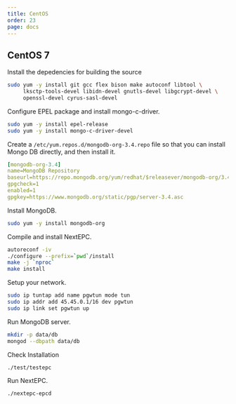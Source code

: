 ```yaml
---
title: CentOS
order: 23
page: docs
---
```


## CentOS 7

Install the depedencies for building the source
```bash
sudo yum -y install git gcc flex bison make autoconf libtool \
     lksctp-tools-devel libidn-devel gnutls-devel libgcrypt-devel \
     openssl-devel cyrus-sasl-devel
```

Configure EPEL package and install mongo-c-driver. 
```bash
sudo yum -y install epel-release
sudo yum -y install mongo-c-driver-devel
```

Create a `/etc/yum.repos.d/mongodb-org-3.4.repo` file so that you can install Mongo DB directly, and then install it.
```yaml
[mongodb-org-3.4]  
name=MongoDB Repository  
baseurl=https://repo.mongodb.org/yum/redhat/$releasever/mongodb-org/3.4/x86_64/  
gpgcheck=1  
enabled=1  
gpgkey=https://www.mongodb.org/static/pgp/server-3.4.asc  
```

Install MongoDB.
```bash
sudo yum -y install mongodb-org
```

Compile and install NextEPC.
```bash
autoreconf -iv
./configure --prefix=`pwd`/install
make -j `nproc`
make install
```

Setup your network.
```bash
sudo ip tuntap add name pgwtun mode tun
sudo ip addr add 45.45.0.1/16 dev pgwtun
sudo ip link set pgwtun up
```

Run MongoDB server.
```bash
mkdir -p data/db
mongod --dbpath data/db
```

Check Installation
```markdown
./test/testepc
```

Run NextEPC.
```bash
./nextepc-epcd
```
